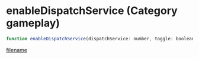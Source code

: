 # enableDispatchService (Category gameplay)

```js
function enableDispatchService(dispatchService: number, toggle: boolean): void
```

[filename](enableDispatchService_m.md ':include')